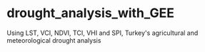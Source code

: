 # drought_analysis_with_GEE
Using LST, VCI, NDVI, TCI, VHI and SPI, Turkey's agricultural and meteorological drought analysis

